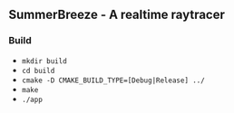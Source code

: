 ## SummerBreeze - A realtime raytracer

### Build
- `mkdir build`
- `cd build`
- `cmake -D CMAKE_BUILD_TYPE=[Debug|Release] ../`
- `make`
- `./app`
